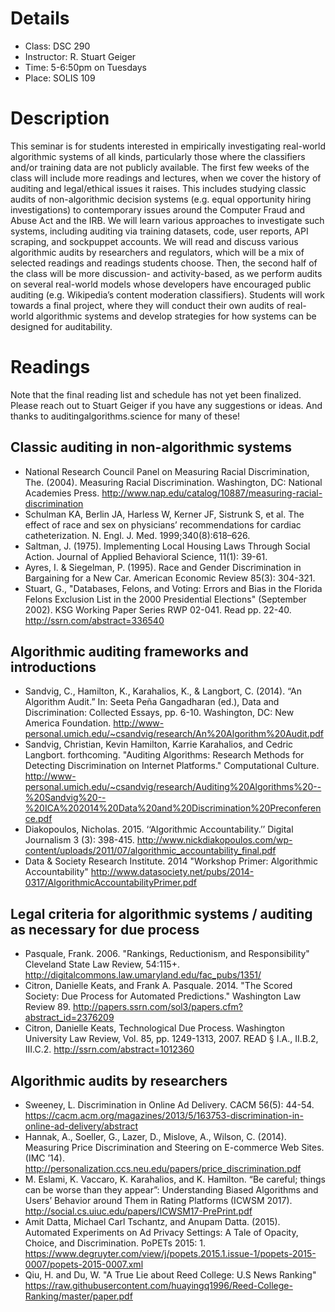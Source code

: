 # Details
* Class: DSC 290
* Instructor: R. Stuart Geiger
* Time: 5-6:50pm on Tuesdays
* Place: SOLIS 109

# Description

This seminar is for students interested in empirically investigating real-world algorithmic systems of all kinds, particularly those where the classifiers and/or training data are not publicly available. The first few weeks of the class will include more readings and lectures, when we cover the history of auditing and legal/ethical issues it raises. This includes studying classic audits of non-algorithmic decision systems (e.g. equal opportunity hiring investigations) to contemporary issues around the Computer Fraud and Abuse Act and the IRB. We will learn various approaches to investigate such systems, including auditing via training datasets, code, user reports, API scraping, and sockpuppet accounts. We will read and discuss various algorithmic audits by researchers and regulators, which will be a mix of selected readings and readings students choose. Then, the second half of the class will be more discussion- and activity-based, as we perform audits on several real-world models whose developers have encouraged public auditing (e.g. Wikipedia’s content moderation classifiers). Students will work towards a final project, where they will conduct their own audits of real-world algorithmic systems and develop strategies for how systems can be designed for auditability.

# Readings
Note that the final reading list and schedule has not yet been finalized. Please reach out to Stuart Geiger if you have any suggestions or ideas. And thanks to auditingalgorithms.science for many of these!

## Classic auditing in non-algorithmic systems

* National Research Council Panel on Measuring Racial Discrimination, The. (2004). Measuring Racial Discrimination. Washington, DC: National Academies Press. http://www.nap.edu/catalog/10887/measuring-racial-discrimination
* Schulman KA, Berlin JA, Harless W, Kerner JF, Sistrunk S, et al. The effect of race and sex on physicians’ recommendations for cardiac catheterization. N. Engl. J. Med. 1999;340(8):618–626.
* Saltman, J. (1975). Implementing Local Housing Laws Through Social Action. Journal of Applied Behavioral Science, 11(1): 39-61.
* Ayres, I. & Siegelman, P. (1995). Race and Gender Discrimination in Bargaining for a New Car. American Economic Review 85(3): 304-321.
* Stuart, G., "Databases, Felons, and Voting: Errors and Bias in the Florida Felons Exclusion List in the 2000 Presidential Elections" (September 2002). KSG Working Paper Series RWP 02-041. Read pp. 22-40. http://ssrn.com/abstract=336540

## Algorithmic auditing frameworks and introductions
* Sandvig, C., Hamilton, K., Karahalios, K., & Langbort, C. (2014). “An Algorithm Audit.” In: Seeta Peña Gangadharan (ed.), Data and Discrimination: Collected Essays, pp. 6-10. Washington, DC: New America Foundation. http://www-personal.umich.edu/~csandvig/research/An%20Algorithm%20Audit.pdf
* Sandvig, Christian, Kevin Hamilton, Karrie Karahalios, and Cedric Langbort. forthcoming. "Auditing Algorithms: Research Methods for Detecting Discrimination on Internet Platforms." Computational Culture. http://www-personal.umich.edu/~csandvig/research/Auditing%20Algorithms%20--%20Sandvig%20--%20ICA%202014%20Data%20and%20Discrimination%20Preconference.pdf
* Diakopoulos, Nicholas. 2015. ‘‘Algorithmic Accountability.’’ Digital Journalism 3 (3): 398-415. http://www.nickdiakopoulos.com/wp-content/uploads/2011/07/algorithmic_accountability_final.pdf
* Data & Society Research Institute. 2014 "Workshop Primer: Algorithmic Accountability" http://www.datasociety.net/pubs/2014-0317/AlgorithmicAccountabilityPrimer.pdf

## Legal criteria for algorithmic systems / auditing as necessary for due process
* Pasquale, Frank. 2006. "Rankings, Reductionism, and Responsibility" Cleveland State Law Review, 54:115+. http://digitalcommons.law.umaryland.edu/fac_pubs/1351/
* Citron, Danielle Keats, and Frank A. Pasquale. 2014. "The Scored Society: Due Process for Automated Predictions." Washington Law Review 89. http://papers.ssrn.com/sol3/papers.cfm?abstract_id=2376209
* Citron, Danielle Keats, Technological Due Process. Washington University Law Review, Vol. 85, pp. 1249-1313, 2007. READ § I.A., II.B.2, III.C.2. http://ssrn.com/abstract=1012360

## Algorithmic audits by researchers
* Sweeney, L. Discrimination in Online Ad Delivery. CACM 56(5): 44-54. https://cacm.acm.org/magazines/2013/5/163753-discrimination-in-online-ad-delivery/abstract
* Hannak, A., Soeller, G., Lazer, D., Mislove, A., Wilson, C. (2014). Measuring Price Discrimination and Steering on E-commerce Web Sites. (IMC ’14). http://personalization.ccs.neu.edu/papers/price_discrimination.pdf
* M. Eslami, K. Vaccaro, K. Karahalios, and K. Hamilton. “Be careful; things can be worse than they appear”: Understanding Biased Algorithms and Users’ Behavior around Them in Rating Platforms (ICWSM 2017). http://social.cs.uiuc.edu/papers/ICWSM17-PrePrint.pdf
* Amit Datta, Michael Carl Tschantz, and  Anupam Datta. (2015). Automated Experiments on Ad Privacy Settings: A Tale of Opacity, Choice, and Discrimination. PoPETs 2015: 1. https://www.degruyter.com/view/j/popets.2015.1.issue-1/popets-2015-0007/popets-2015-0007.xml
* Qiu, H. and Du, W. "A True Lie about Reed College: U.S News Ranking" https://raw.githubusercontent.com/huayingq1996/Reed-College-Ranking/master/paper.pdf
